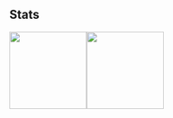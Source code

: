 ## Stats

<img height="137px" src="https://github-readme-stats.vercel.app/api?username=WolfenGames&hide_title=true&hide_border=true&show_icons=true&include_all_commits=true&count_private=true&line_height=21&text_color=000&icon_color=000&bg_color=0,ea6161,ffc64d,fffc4d,52fa5a&theme=graywhite" /><!-- wi*quL3fcV --><img height="137px" src="https://github-readme-stats.vercel.app/api/top-langs/?username=WolfenGames&hide=html&hide_title=true&hide_border=true&count_private=true&layout=compact&langs_count=40&exclude_repo=comp426,Redventures-Movie-Quotes&text_color=000&icon_color=fff&bg_color=0,52fa5a,4dfcff,c64dff&theme=graywhite&count_private=true" /></a>
